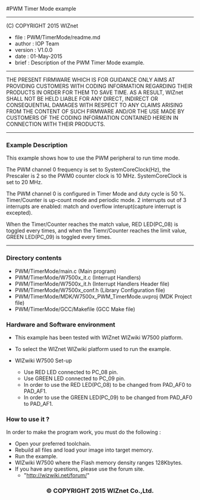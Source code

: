 #PWM Timer Mode example
******************************************************************************
(C) COPYRIGHT 2015 WIZnet

  * file    : PWM/TimerMode/readme.md
  * author  : IOP Team
  * version : V1.0.0
  * date    : 01-May-2015
  * brief   : Description of the PWM Timer Mode example.

******************************************************************************

THE PRESENT FIRMWARE WHICH IS FOR GUIDANCE ONLY AIMS AT PROVIDING CUSTOMERS
WITH CODING INFORMATION REGARDING THEIR PRODUCTS IN ORDER FOR THEM TO SAVE
TIME. AS A RESULT, WIZnet SHALL NOT BE HELD LIABLE FOR ANY
DIRECT, INDIRECT OR CONSEQUENTIAL DAMAGES WITH RESPECT TO ANY CLAIMS ARISING
FROM THE CONTENT OF SUCH FIRMWARE AND/OR THE USE MADE BY CUSTOMERS OF THE
CODING INFORMATION CONTAINED HEREIN IN CONNECTION WITH THEIR PRODUCTS.

******************************************************************************

### Example Description 

This example shows how to use the PWM peripheral to run time mode.

The PWM channel 0 frequency is set to SystemCoreClock(Hz), the Prescaler is 2 
so the PWM0 counter clock is 10 MHz.
SystemCoreClock is set to 20 MHz.

The PWM channel 0 is configured in Timer Mode and duty cycle is 50 %.
Timer/Counter is up-count mode and periodic mode. 2 interrupts out of 3 interrupts
are enabled: match and overflow interupt(capture interrupt is excepted).

When the Timer/Counter reaches the match value, RED LED(PC_08) is toggled every times, 
and when the Tiemr/Counter reaches the limit value, GREEN LED(PC_09) is toggled every times.

------------------------------------------------------------------------------------
### Directory contents 

  - PWM/TimerMode/main.c                             (Main program) 
  - PWM/TimerMode/W7500x_it.c                        (Interrupt Handlers)
  - PWM/TimerMode/W7500x_it.h                        (Interrupt Handlers Header file)
  - PWM/TimerMode/W7500x_conf.h                      (Library Configuration file)
  - PWM/TimerMode/MDK/W7500x_PWM_TimerMode.uvproj    (MDK Project file)
  - PWM/TimerMode/GCC/Makefile                       (GCC Make file)
  
### Hardware and Software environment 

  - This example has been tested with WIZnet WIZwiki W7500 platform.
  - To select the WIZnet WIZwiki platform used to run the example.
  
  - WIZwiki W7500 Set-up
    - Use RED LED connected to PC_08 pin.
    - Use GREEN LED connected to PC_09 pin.
    - In order to use the RED LED(PC_08) to be changed from PAD_AF0 to PAD_AF1.
    - In order to use the GREEN LED(PC_09) to be changed from PAD_AF0 to PAD_AF1.
  
### How to use it ? 

In order to make the program work, you must do the following :

 - Open your preferred toolchain.
 - Rebuild all files and load your image into target memory.
 - Run the example.
 - WIZwiki W7500 where the Flash memory density ranges 128Kbytes.
 - If you have any questions, please use the forum site.
   - "http://wizwiki.net/forum/"

 
 <h3><center>&copy; COPYRIGHT 2015 WIZnet Co.,Ltd. </center></h3>
 